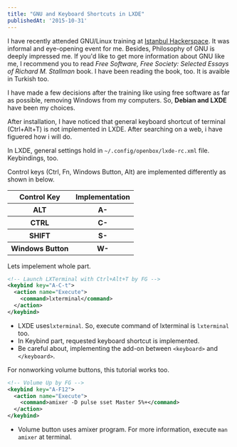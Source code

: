 ```yaml
---
title: "GNU and Keyboard Shortcuts in LXDE"
publishedAt: '2015-10-31'
---
```

I have recently attended GNU/Linux training at [Istanbul Hackerspace](https://istanbulhs.org/wiki/blog/gnu-linux-egitimi/). It was informal and eye-opening event for me. Besides, Philosophy of GNU is deeply impressed me. If you'd like to get more information about GNU like me, I recommend you to read *Free Software, Free Society: Selected Essays of Richard M. Stallman* book. I have been reading the book, too. It is avaible in Turkish too.

I have made a few decisions after the training like using free software as far as possible, removing Windows from my computers. So, **Debian and LXDE** have been my choices.

After installation, I have noticed that general keyboard shortcut of terminal (Ctrl+Alt+T) is not implemented in LXDE. After searching on a web, i have figuered how i will do.

In LXDE, general settings hold in `~/.config/openbox/lxde-rc.xml` file. Keybindings, too.

Control keys (Ctrl, Fn, Windows Button, Alt) are implemented differently as shown in below.

<table><tbody>
<tr><th>Control Key</th><th>Implementation</th></tr>
<tr><th>ALT</th><th>A-</th></tr>
<tr><th>CTRL</th><th>C-</th></tr>
<tr><th>SHIFT</th><th>S-</th></tr>
<tr><th>Windows Button</th><th>W-</th></tr>
</tbody></table>

Lets impelement whole part.

```xml
<!-- Launch LXTerminal with Ctrl+Alt+T by FG -->
<keybind key="A-C-t">
  <action name="Execute">
    <command>lxterminal</command>
  </action>
</keybind>
```

- LXDE uses`lxterminal`. So, execute command of lxterminal is `lxterminal` too.
- In Keybind part, requested keyboard shortcut is implemented.
- Be careful about, implementing the add-on between `<keyboard>` and `</keyboard>`.

For nonworking volume buttons, this tutorial works too.

```xml
<!-- Volume Up by FG -->
<keybind key="A-F12">
  <action name="Execute">
    <command>amixer -D pulse sset Master 5%+</command>
  </action>
</keybind>
```

- Volume button uses amixer program. For more information, execute `man amixer` at terminal.
